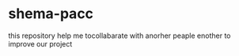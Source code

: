 # shema-pacc
this repository help me tocollabarate with anorher peaple enother to improve our project
